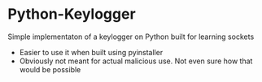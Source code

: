# Python-Keylogger

Simple implementaton of a keylogger on Python built for learning sockets

* Easier to use it when built using pyinstaller 
* Obviously not meant for actual malicious use. Not even sure how that would be possible
